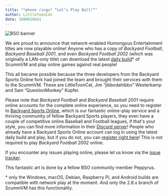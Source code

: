 ```yaml
---
title: "*phone rings* “Let’s Play Ball!”"
author: LittleToonCat
date: 1680816641
---
```

![BSO banner](/data/news/20230406.png)

We are proud to announce that network-enabled Humongous Entertainment titles are now playable online! Anyone who has a copy of *Backyard Football*, *Backyard Baseball 2001*, and even *Backyard Football 2002* (which was originally a LAN-only title) can download the latest [daily build](https://www.scummvm.org/downloads/#daily)\* of ScummVM and play online games against real people!

This all became possible because the three developers from the Backyard Sports Online fork had joined the team and brought their services with them to the ScummVM. These are LittleToonCat, Jim “jibbodahibbo” Westerkamp and Sam “QuestionMonkey” Kupfer.

Please note that *Backyard Football* and *Backyard Baseball 2001* require online accounts for the complete online experience, so you need to register to [Backyard Sports Online](https://backyardsports.online), which is our fantastic online-play service and a thriving community of fellow Backyard Sports players, they even have a couple of competitive online Baseball and Football leagues, if that's your style, you can find more information in their [Discord server](https://discord.gg/cnY6fPpdnw)! People who already have a Backyard Sports Online account can log in using the latest daily build and play, but if you do not, you can [register right here](https://backyardsports.online/register)! This is not required to play *Backyard Football 2002* online.

If you encounter any issues playing online, please let us know via the [issue tracker](https://bugs.scummvm.org/).

This fantastic art is done by a fellow BSO community member Peppyrus.

\* only the Windows, macOS, Debian, Raspberry Pi, and Android builds are compatible with network play at the moment. And only the 2.8.x branch of ScummVM has this functionality.
